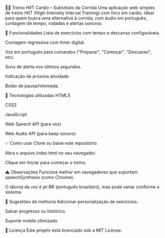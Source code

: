 🏃‍♂️ Treino HIIT Cardio – Substituto da Corrida
Uma aplicação web simples de treino HIIT (High-Intensity Interval Training) com foco em cardio. Ideal para quem busca uma alternativa à corrida, com áudio em português, contagem de tempo, rodadas e alertas sonoros.


🚀 Funcionalidades
Lista de exercícios com tempo e descanso configuráveis.

Contagem regressiva com timer digital.

Voz em português para comandos ("Preparar", "Começar", "Descanso", etc).

Sons de alerta nos últimos segundos.

Indicação de próxima atividade.

Botão de pausa/retomada.

🧠 Tecnologias utilizadas
HTML5

CSS3

JavaScript

Web Speech API (para voz)

Web Audio API (para beep sonoro)

✅ Como usar
Clone ou baixe este repositório.

Abra o arquivo index.html no seu navegador.

Clique em Iniciar para começar o treino.

⚠️ Observações
Funciona melhor em navegadores que suportam speechSynthesis (como Chrome).

O idioma da voz é pt-BR (português brasileiro), mas pode variar conforme o sistema.

🏅 Sugestões de melhoria
Adicionar personalização de exercícios.

Salvar progresso ou histórico.

Suporte mobile otimizado.

📄 Licença
Este projeto está licenciado sob a MIT License.